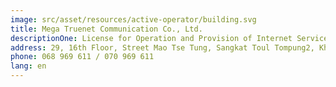 ```yaml
---
image: src/asset/resources/active-operator/building.svg
title: Mega Truenet Communication Co., Ltd.
descriptionOne: License for Operation and Provision of Internet Service
address: 29, 16th Floor, Street Mao Tse Tung, Sangkat Toul Tompung2, Khan Chamkarmon, Phnom Penh
phone: 068 969 611 / 070 969 611
lang: en
---
```

